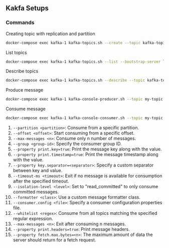 ## Kakfa Setups

### Commands

Creating topic with replication and partition

```sh
docker-compose exec kafka-1 kafka-topics.sh --create --topic kafka-topic --bootstrap-server localhost:9092 --replication-factor 3 --partitions 3
```

List topics

```sh
docker-compose exec kafka-1 kafka-topics.sh --list --bootstrap-server localhost:9092
```

Describe topics

```sh
docker-compose exec kafka-1 kafka-topics.sh --describe --topic kafka-topic --bootstrap-server localhost:9092
```

Produce message

```sh
docker-compose exec kafka-1 kafka-console-producer.sh --topic my-topic --bootstrap-server localhost:9092
```

Consume message

```sh
docker-compose exec kafka-1 kafka-console-consumer.sh --topic my-topic --from-beginning --bootstrap-server localhost:9092
```

1. `--partition <partition>`: Consume from a specific partition.
2. `--offset <offset>`: Start consuming from a specific offset.
3. `--max-messages <n>`: Consume only n number of messages.
4. `--group <group-id>`: Specify the consumer group ID.
5. `--property print.key=true`: Print the message key along with the value.
6. `--property print.timestamp=true`: Print the message timestamp along with the value.
7. `--property key.separator=<separator>`: Specify a custom separator between key and value.
8. `--timeout-ms <timeout>`: Exit if no message is available for consumption after the specified timeout.
9. `--isolation-level <level>`: Set to "read_committed" to only consume committed messages.
10. `--formatter <class>`: Use a custom message formatter class.
11. `--consumer.config <file>`: Specify a consumer configuration properties file.
12. `--whitelist <regex>`: Consume from all topics matching the specified regular expression.
13. `--max-messages <n>`: Exit after consuming n messages.
14. `--property print.headers=true`: Print message headers.
15. `--property fetch.max.bytes=<n>`: The maximum amount of data the server should return for a fetch request.
